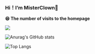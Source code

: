 ### Hi！I’m MisterClown👋
**😆 The number of visits to the homepage**

[![](https://count.getloli.com/get/@MisterClown.github.readme)](https://count.getloli.com/)

![Anurag's GitHub stats](https://github-readme-stats.vercel.app/api?username=MisterClown&show_icons=true&theme=light_default&count_private=true&bg_color=30,eeeeee,cccccc&title_color=000000&text_color=000000)

![Top Langs](https://github-readme-stats.vercel.app/api/top-langs/?username=MisterClown&theme=light_default&count_private=true&layout=compact&bg_color=30,eeeeee,cccccc&title_color=000000&text_color=000000)

<!---
- 👋 Hi, I’m @MisterClown
- 👀 I’m interested in ...
- 🌱 I’m currently learning ...
- 💞️ I’m looking to collaborate on ...
- 📫 How to reach me ...


MisterClown/MisterClown is a ✨ special ✨ repository because its `README.md` (this file) appears on your GitHub profile.
You can click the Preview link to take a look at your changes.
--->
